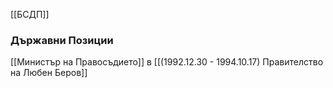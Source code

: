 [[БСДП]]

### Държавни Позиции
[[Министър на Правосъдието]] в [[(1992.12.30 - 1994.10.17) Правителство на Любен Беров]]